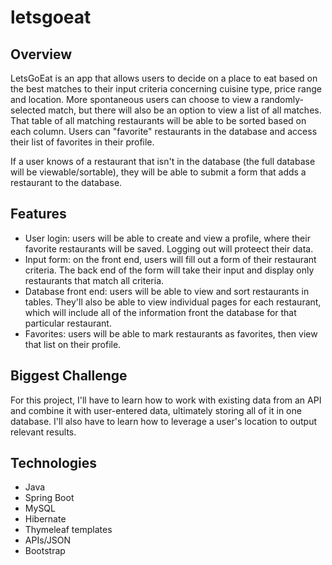 # letsgoeat
 
## Overview
LetsGoEat is an app that allows users to decide on a place to eat based on the best matches to their input criteria concerning cuisine type, price range and location. More spontaneous users can choose to view a randomly-selected match, but there will also be an option to view a list of all matches. That table of all matching restaurants will be able to be sorted based on each column. Users can "favorite" restaurants in the database and access their list of favorites in their profile.

If a user knows of a restaurant that isn't in the database (the full database will be viewable/sortable), they will be able to submit a form that adds a restaurant to the database.

## Features
- User login: users will be able to create and view a profile, where their favorite restaurants will be saved. Logging out will proteect their data.
- Input form: on the front end, users will fill out a form of their restaurant criteria. The back end of the form will take their input and display only restaurants that match all criteria.
- Database front end: users will be able to view and sort restaurants in tables. They'll also be able to view individual pages for each restaurant, which will include all of the information front the database for that particular restaurant.
- Favorites: users will be able to mark restaurants as favorites, then view that list on their profile.


## Biggest Challenge
For this project, I'll have to learn how to work with existing data from an API and combine it with user-entered data, ultimately storing all of it in one database. I'll also have to learn how to leverage a user's location to output relevant results.

## Technologies
- Java
- Spring Boot
- MySQL
- Hibernate
- Thymeleaf templates
- APIs/JSON
- Bootstrap
